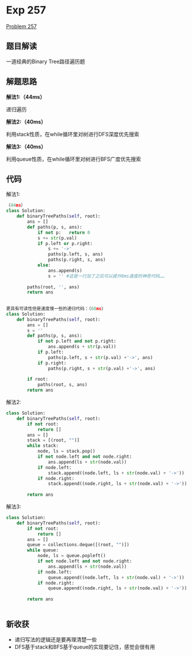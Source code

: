 # Exp 257
[Problem 257](https://leetcode.com/problems/binary-tree-paths/description/)

## 题目解读

一道经典的Binary Tree路径遍历题

## 解题思路

**解法1:（44ms）**

递归遍历

**解法2:（40ms）**

利用stack性质，在while循环里对树进行DFS深度优先搜索

**解法3:（40ms）**

利用queue性质，在while循环里对树进行BFS广度优先搜索

## 代码

解法1:

```python
（44ms）
class Solution:
    def binaryTreePaths(self, root):
        ans = []
        def paths(p, s, ans):
            if not p:   return 0
            s += str(p.val)
            if p.left or p.right:
                s += '->'
                paths(p.left, s, ans)
                paths(p.right, s, ans)
            else:
                ans.append(s)
                s = '' #这是一行加了之后可以提升8ms速度的神奇代码……
                
        paths(root, '', ans)
        return ans
    
    
更具有可读性但是速度慢一些的递归代码：（68ms）
class Solution:
    def binaryTreePaths(self, root):
        ans = []
        s = ''
        def paths(p, s, ans):           
            if not p.left and not p.right:
                ans.append(s + str(p.val))
            if p.left:
                paths(p.left, s + str(p.val) +'->', ans)
            if p.right:
                paths(p.right, s + str(p.val) +'->', ans)
            
        if root:        
            paths(root, s, ans)
        return ans
```

解法2:

```python
class Solution:
    def binaryTreePaths(self, root):
        if not root:
            return []
        ans = []
        stack = [(root, "")]
        while stack:
            node, ls = stack.pop()
            if not node.left and not node.right:
                ans.append(ls + str(node.val))
            if node.left:
                stack.append((node.left, ls + str(node.val) + '->'))
            if node.right:
                stack.append((node.right, ls + str(node.val) + '->'))
        
        return ans
```

解法3:

```python
class Solution:
    def binaryTreePaths(self, root):
        if not root:
            return []
        ans = []
        queue = collections.deque([(root, "")])
        while queue:
            node, ls = queue.popleft()
            if not node.left and not node.right:
                ans.append(ls + str(node.val))
            if node.left:
                queue.append((node.left, ls + str(node.val) + '->'))
            if node.right:
                queue.append((node.right, ls + str(node.val) + '->'))
        
        return ans
                
```



## 新收获

* 递归写法的逻辑还是要再理清楚一些
* DFS基于stack和BFS基于queue的实现要记住，感觉会很有用



